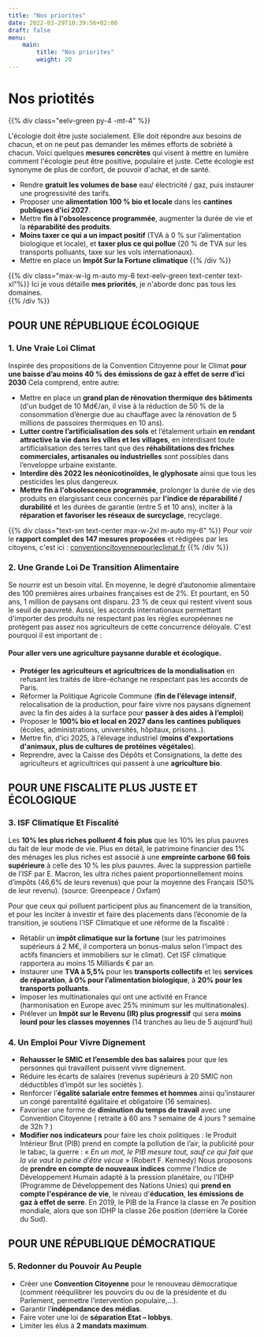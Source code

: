 ```yaml
---
title: "Nos priorites"
date: 2022-03-29T10:39:56+02:00
draft: false
menu:
    main:
        title: "Nos priorites"
        weight: 20
---
```

# Nos priotités

{{% div class="eelv-green py-4 -mt-4" %}}

L'écologie doit être juste socialement. Elle doit répondre aux besoins de chacun, et on ne peut pas demander les mêmes efforts de sobriété à chacun. Voici quelques __mesures concrètes__ qui visent à mettre en lumière comment l'écologie peut être positive, populaire et juste. Cette écologie est synonyme de plus de confort, de pouvoir d'achat, et de santé.

- Rendre __gratuit les volumes de base__ eau/ électricité / gaz, puis instaurer une progressivité des tarifs.
- Proposer une __alimentation 100 % bio et locale__ dans les __cantines publiques d'ici 2027__.
- Mettre __fin à l'obsolescence programmée__, augmenter la durée de vie et la __réparabilité des produits__.
- __Moins taxer ce qui a un impact positif__ (TVA à 0 % sur l’alimentation biologique et locale), et __taxer plus ce qui pollue__ (20 % de TVA sur les transports polluants, taxe sur les vols internationaux).
- Mettre en place un __Impôt Sur la Fortune climatique__
{{% /div %}}

{{% div class="max-w-lg m-auto my-6 text-eelv-green text-center text-xl"%}}
Ici je vous détaille __mes priorités__, je n'aborde donc pas tous les domaines.  
{{% /div %}}
## POUR UNE RÉPUBLIQUE __ÉCOLOGIQUE__
### 1. Une Vraie Loi Climat

Inspirée des propositions de la Convention Citoyenne pour le Climat __pour une baisse d’au moins 40 % des émissions de gaz à effet de serre d’ici 2030__ Cela comprend, entre autre:

- Mettre en place un __grand plan de rénovation thermique des bâtiments__ (d'un budget de 10 Md€/an, il vise à  la réduction de 50 % de la consommation d’énergie due au chauffage avec la rénovation de 5 millions de passoires thermiques en 10 ans).
- __Lutter contre l’artificialisation des sols__ et l’étalement urbain __en rendant attractive la vie dans les villes et les villages__, en interdisant toute artificialisation des terres tant que des __réhabilitations des friches commerciales, artisanales ou industrielles__ sont possibles dans l’enveloppe urbaine existante.
- __Interdire dès 2022 les néonicotinoïdes, le glyphosate__ ainsi que tous les pesticides les plus dangereux. 
- __Mettre fin à l'obsolescence programmée__, prolonger la durée de vie des produits en élargissant ceux concernés par __l'indice de réparabilité / durabilité__ et les durées de garantie (entre 5 et 10 ans),  inciter à la __réparation et favoriser les réseaux de surcyclage__, recyclage.

{{% div class="text-sm text-center max-w-2xl m-auto my-6" %}}
Pour voir le __rapport complet des 147 mesures proposées__ et rédigées par les citoyens, c'est ici : [conventioncitoyennepourleclimat.fr](https://propositions.conventioncitoyennepourleclimat.fr/)
{{% /div %}}

### 2. Une Grande Loi De Transition Alimentaire

Se nourrir est un besoin vital. En moyenne, le degré d’autonomie alimentaire des 100 premières aires urbaines françaises est de 2%. Et pourtant, en 50 ans, 1 million de paysans ont disparu. 23 % de ceux qui restent vivent sous le seuil de pauvreté. Aussi, les accords internationaux permettant d'importer des produits ne respectant pas les règles européennes ne protègent pas assez nos agriculteurs de cette concurrence déloyale. C'est pourquoi il est important de :

#### Pour aller vers __une agriculture paysanne durable et écologique__.

- __Protéger les agriculteurs et agricultrices de la mondialisation__ en refusant les traités de libre-échange ne respectant pas les accords de Paris.
- Réformer  la Politique Agricole Commune (__fin de l’élevage intensif__, relocalisation de la production, pour faire vivre nos paysans dignement avec la fin des aides à la surface pour __passer à des aides à l’emploi__) 
- Proposer le __100% bio et local en 2027 dans les cantines publiques__ (écoles, administrations, universités, hôpitaux, prisons..).
- Mettre fin, d’ici 2025, à l’élevage industriel (__moins d'exportations d'animaux, plus de  cultures de protéines végétales__).
- Reprendre, avec la Caisse des Dépôts et Consignations, la dette des agriculteurs et agricultrices qui passent à une __agriculture bio__.


## POUR UNE __FISCALITE PLUS JUSTE__ ET ÉCOLOGIQUE
### 3. ISF Climatique Et Fiscalité

Les __10% les plus riches polluent 4 fois plus__ que les 10% les plus pauvres du fait de leur mode de vie. 
Plus en détail, le patrimoine financier des 1% des ménages les plus riches est associé à une __empreinte carbone 66 fois supérieure__ à celle des 10 % les plus pauvres.
Avec la suppression partielle de l’ISF par E. Macron, les ultra riches paient proportionnellement moins d’impôts (46,6% de leurs revenus) que pour la moyenne des Français (50% de leur revenu). (source: Greenpeace / Oxfam)

Pour que ceux qui polluent participent plus au financement de la transition, et pour les inciter à investir et faire des placements dans l’économie de la transition, je soutiens l'ISF Climatique et une réforme de la fiscalité :

- Rétablir un __impôt climatique sur la fortune__ (sur les patrimoines supérieurs à 2 M€, il comportera un bonus-malus selon l'impact des actifs financiers et immobiliers sur le climat). Cet ISF climatique rapportera au moins 15 Milliards € par an.  
- Instaurer une  __TVA à 5,5%__ pour les __transports collectifs__ et les __services de réparation__, __à 0% pour l’alimentation biologique__, à __20% pour les transports polluants__.
- Imposer les multinationales qui ont une activité en France (harmonisation en Europe avec 25% minimum sur les multinationales).
- Prélever un __Impôt sur le Revenu (IR) plus progressif__ qui sera __moins lourd pour les classes moyennes__ (14 tranches au lieu de 5 aujourd'hui)


### 4. Un Emploi Pour Vivre Dignement

- __Rehausser le SMIC et l’ensemble des bas salaires__ pour que les personnes qui travaillent puissent vivre dignement.
- Réduire les écarts de salaires (revenus supérieurs à 20 SMIC non déductibles d’impôt sur les sociétés ).
- Renforcer l’__égalité salariale entre femmes et hommes__ ainsi qu’instaurer un congé parentalité égalitaire et obligatoire (16 semaines).
- Favoriser une forme de __diminution du temps de travail__ avec une Convention Citoyenne ( retraite à 60 ans ? semaine de 4 jours ? semaine de 32h ? )
- __Modifier nos indicateurs__ pour faire les choix politiques : le Produit Intérieur Brut (PIB) prend en compte la pollution de l’air, la publicité pour le tabac, la guerre : 
« _En un mot, le PIB mesure tout, sauf ce qui fait que la vie vaut la peine d’être vécue_ »  (Robert F. Kennedy)
Nous proposons de __prendre en compte de nouveaux indices__ comme l'Indice de Développement Humain adapté à la pression planétaire, ou l'IDHP  (Programme de Développement des Nations Unies) qui __prend en compte l'espérance de vie__, le niveau d'__éducation__, __les émissions de gaz à effet de serre__. 
En 2019, le PIB de la France la classe en 7e position mondiale, alors que son IDHP la classe 26e position (derrière la Corée du Sud).



## POUR UNE RÉPUBLIQUE DÉMOCRATIQUE 
### 5. Redonner du Pouvoir Au Peuple

- Créer une __Convention Citoyenne__ pour le renouveau démocratique (comment rééquilibrer les pouvoirs du ou de la présidente et du Parlement, permettre l’intervention populaire,...).
- Garantir l’__indépendance des médias__.
- Faire voter une loi de __séparation Etat – lobbys__.
- Limiter les élus à __2 mandats maximum__.
